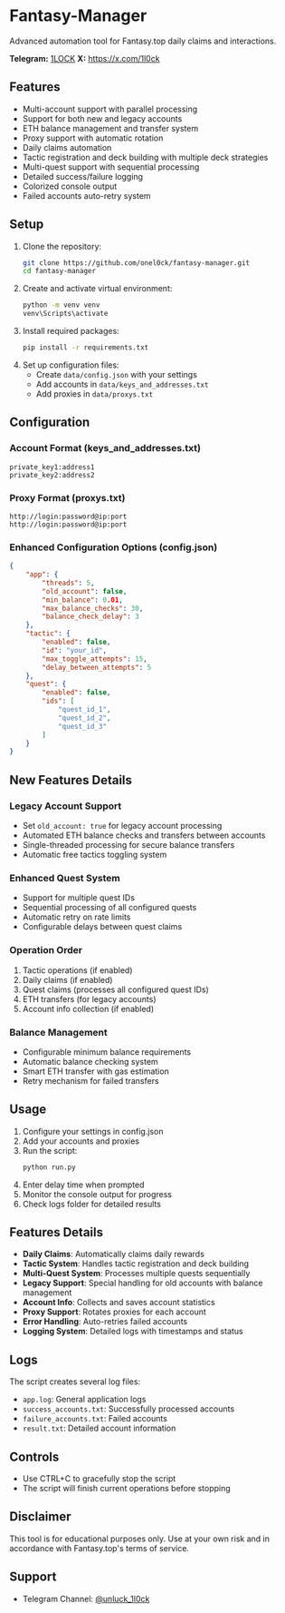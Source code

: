 # Fantasy-Manager
Advanced automation tool for Fantasy.top daily claims and interactions.

**Telegram:** [1LOCK](https://t.me/unluck_1l0ck)
**X:** https://x.com/1l0ck

## Features
- Multi-account support with parallel processing
- Support for both new and legacy accounts
- ETH balance management and transfer system
- Proxy support with automatic rotation
- Daily claims automation
- Tactic registration and deck building with multiple deck strategies
- Multi-quest support with sequential processing
- Detailed success/failure logging
- Colorized console output
- Failed accounts auto-retry system

## Setup
1. Clone the repository:
   ```bash
   git clone https://github.com/onel0ck/fantasy-manager.git
   cd fantasy-manager
   ```
2. Create and activate virtual environment:
   ```bash
   python -m venv venv
   venv\Scripts\activate
   ```
3. Install required packages:
   ```bash
   pip install -r requirements.txt
   ```
4. Set up configuration files:
   - Create `data/config.json` with your settings
   - Add accounts in `data/keys_and_addresses.txt`
   - Add proxies in `data/proxys.txt`

## Configuration
### Account Format (keys_and_addresses.txt)
```
private_key1:address1
private_key2:address2
```

### Proxy Format (proxys.txt)
```
http://login:password@ip:port
http://login:password@ip:port
```

### Enhanced Configuration Options (config.json)
```json
{
    "app": {
        "threads": 5,
        "old_account": false,
        "min_balance": 0.01,
        "max_balance_checks": 30,
        "balance_check_delay": 3
    },
    "tactic": {
        "enabled": false,
        "id": "your_id",
        "max_toggle_attempts": 15,
        "delay_between_attempts": 5
    },
    "quest": {
        "enabled": false,
        "ids": [
            "quest_id_1",
            "quest_id_2",
            "quest_id_3"
        ]
    }
}
```

## New Features Details

### Legacy Account Support
- Set `old_account: true` for legacy account processing
- Automated ETH balance checks and transfers between accounts
- Single-threaded processing for secure balance transfers
- Automatic free tactics toggling system

### Enhanced Quest System
- Support for multiple quest IDs
- Sequential processing of all configured quests
- Automatic retry on rate limits
- Configurable delays between quest claims

### Operation Order
1. Tactic operations (if enabled)
2. Daily claims (if enabled)
3. Quest claims (processes all configured quest IDs)
4. ETH transfers (for legacy accounts)
5. Account info collection (if enabled)

### Balance Management
- Configurable minimum balance requirements
- Automatic balance checking system
- Smart ETH transfer with gas estimation
- Retry mechanism for failed transfers

## Usage
1. Configure your settings in config.json
2. Add your accounts and proxies
3. Run the script:
   ```bash
   python run.py
   ```
4. Enter delay time when prompted
5. Monitor the console output for progress
6. Check logs folder for detailed results

## Features Details
- **Daily Claims**: Automatically claims daily rewards
- **Tactic System**: Handles tactic registration and deck building
- **Multi-Quest System**: Processes multiple quests sequentially
- **Legacy Support**: Special handling for old accounts with balance management
- **Account Info**: Collects and saves account statistics
- **Proxy Support**: Rotates proxies for each account
- **Error Handling**: Auto-retries failed accounts
- **Logging System**: Detailed logs with timestamps and status

## Logs
The script creates several log files:
- `app.log`: General application logs
- `success_accounts.txt`: Successfully processed accounts
- `failure_accounts.txt`: Failed accounts
- `result.txt`: Detailed account information

## Controls
- Use CTRL+C to gracefully stop the script
- The script will finish current operations before stopping

## Disclaimer
This tool is for educational purposes only. Use at your own risk and in accordance with Fantasy.top's terms of service.

## Support
- Telegram Channel: [@unluck_1l0ck](https://t.me/unluck_1l0ck)
